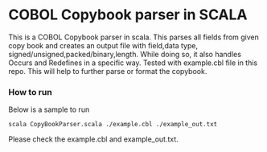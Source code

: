# COBOL Copybook parser in SCALA

This is a COBOL Copybook parser in scala. This parses all fields from given copy book and creates an output file with field,data type, signed/unsigned,packed/binary,length. While doing so, it also handles Occurs and Redefines in a specific way. Tested with example.cbl file in this repo. This will help to further parse or format the copybook.

### How to run
Below is a sample to run
```
scala CopyBookParser.scala ./example.cbl ./example_out.txt
```

Please check the example.cbl and example_out.txt.

